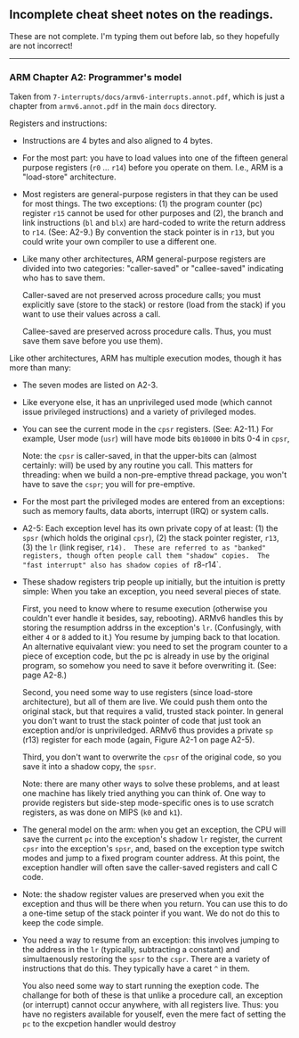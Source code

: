## Incomplete cheat sheet notes on the readings.

These are not complete.  I'm typing them out before lab, so they hopefully
are not incorrect!

---------------------------------------------------------------------
### ARM Chapter A2:   Programmer's model

Taken from `7-interrupts/docs/armv6-interrupts.annot.pdf`, which is just
a chapter from `armv6.annot.pdf` in the main `docs` directory.

Registers and instructions:
  - Instructions are 4 bytes and also aligned to 4 bytes.

  - For the most part: you have to load values into one of the fifteen
    general purpose registers (`r0` ... `r14`) before you operate on them.
    I.e., ARM is a "load-store" architecture.

  - Most registers are general-purpose registers in that they can be
    used for most things.  The two exceptions: (1) the program counter
    (pc) register `r15` cannot be used for other purposes and (2),
    the branch and link instructions (`bl` and `blx`) are hard-coded to
    write the return address to `r14`. (See: A2-9.)  By convention the
    stack pointer is in `r13`, but you could write your own compiler to
    use a different one.

  - Like many other architectures, ARM general-purpose registers are
    divided into two categories: "caller-saved" or "callee-saved"
    indicating who has to save them.

    Caller-saved are not preserved across procedure calls; you must
    explicitly save (store to the stack) or restore (load from the stack)
    if you want to use their values across a call.

    Callee-saved are preserved across procedure calls.  Thus, you must
    save them save before you use them).

Like other architectures, ARM has multiple execution modes, though it
has more than many:

  - The seven modes are listed on A2-3.

  - Like everyone else, it has an unprivileged used mode
    (which cannot issue privileged instructions) and a variety of
    privileged modes.
  - You can see the current mode in the `cpsr` registers.
    (See: A2-11.) For example, User mode (`usr`) will have mode bits
    `0b10000` in bits 0-4 in `cpsr`,

    Note: the `cpsr` is caller-saved, in that the upper-bits can (almost
    certainly: will) be used by any routine you call.  This matters for
    threading: when we build a non-pre-emptive thread package, you won't
    have to save the `cspr`; you will for pre-emptive.

  - For the most part the privileged modes are entered from an exceptions:
    such as memory faults, data aborts, interrupt (IRQ)  or system calls.

  - A2-5: Each exception level has its own private copy of at least:
    (1) the `spsr` (which holds the original `cpsr`), (2) the stack
    pointer register, `r13`, (3) the `lr` (link regiser, `r14).  These are
    referred to as "banked" registers, though often people call them
    "shadow" copies.  The "fast interrupt" also has shadow copies of
    `r8-r14`.

  - These shadow registers trip people up initially, but the intuition is
    pretty simple: When you take an exception, you need several pieces
    of state.

    First, you need to know where to resume execution (otherwise you
    couldn't ever handle it besides, say, rebooting).  ARMv6 handles
    this by storing the resumption addrss in the exception's `lr`.
    (Confusingly, with either `4` or `8` added to it.)  You resume by
    jumping back to that location.  An alternative equivalant view:
    you need to set the program counter to a piece of exception code,
    but the pc is already in use by the original program, so somehow
    you need to save it before overwriting it.  (See: page A2-8.)

    Second, you need some way to use registers (since load-store
    architecture), but all of them are live.  We could push them onto the
    original stack, but that requires a valid, trusted stack pointer.
    In general you don't want to trust the stack pointer of code that
    just took an exception and/or is unpriviledged.  ARMv6 thus provides
    a private `sp` (r13) register for each mode (again, Figure A2-1 on
    page A2-5).

    Third, you don't want to overwrite the `cpsr` of the original code,
    so you save it into a shadow copy, the `spsr`.

    Note: there are many other ways to solve these problems, and at least
    one machine has likely tried anything you can think of.   One way to
    provide registers but side-step mode-specific ones is to use scratch
    registers, as was done on MIPS (`k0` and `k1`).

  - The general model on the arm: when you get an exception, the CPU
    will save the current `pc` into the exception's shadow `lr` register,
    the current `cpsr` into the exception's `spsr`, and, based on the
    exception type switch modes and jump to a fixed program counter
    address.  At this point, the exception handler will often save
    the caller-saved registers and call C code.

  - Note: the shadow register values are preserved when you exit the
    exception and thus will be there when you return.  You can use this
    to do a one-time setup of the stack pointer if you want.  We do not
    do this to keep the code simple.

  - You need a way to resume from an exception: this involves jumping to
    the address in the `lr` (typically, subtracting a constant) and
    simultaenously restoring the `spsr` to the `cspr`.  There are a
    variety of instructions that do this.  They typically have a caret
    `^` in them.



    You also need some way to start running the exeption code.  The 
    challange for both of these is that unlike a procedure call, an
    exception (or interrupt) cannot occur anywhere, with all registers
    live.   Thus: you have no registers available for youself, even the 
    mere fact of setting the `pc` to the excpetion handler would destroy
    

